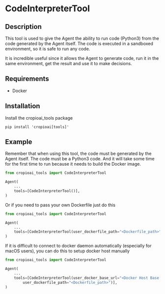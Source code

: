 # CodeInterpreterTool

## Description
This tool is used to give the Agent the ability to run code (Python3) from the code generated by the Agent itself. The code is executed in a sandboxed environment, so it is safe to run any code.

It is incredible useful since it allows the Agent to generate code, run it in the same environment, get the result and use it to make decisions.

## Requirements

- Docker

## Installation
Install the cropioai_tools package
```shell
pip install 'cropioai[tools]'
```

## Example

Remember that when using this tool, the code must be generated by the Agent itself. The code must be a Python3 code. And it will take some time for the first time to run because it needs to build the Docker image.

```python
from cropioai_tools import CodeInterpreterTool

Agent(
    ...
    tools=[CodeInterpreterTool()],
)
```

Or if you need to pass your own Dockerfile just do this

```python
from cropioai_tools import CodeInterpreterTool

Agent(
    ...
    tools=[CodeInterpreterTool(user_dockerfile_path="<Dockerfile_path>")],
)
```

If it is difficult to connect to docker daemon automatically (especially for macOS users), you can do this to setup docker host manually

```python 
from cropioai_tools import CodeInterpreterTool

Agent(
    ...
    tools=[CodeInterpreterTool(user_docker_base_url="<Docker Host Base Url>",
        user_dockerfile_path="<Dockerfile_path>")],
)

```
